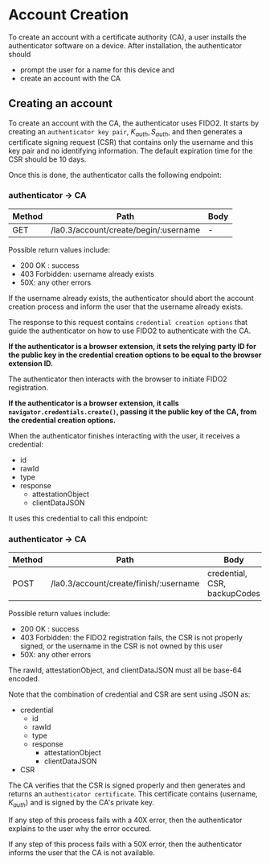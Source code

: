 # Account Creation

To create an account with a certificate authority (CA), a user installs the
authenticator software on a device. After installation, the authenticator should

- prompt the user for a name for this device and
- create an account with the CA

## Creating an account

To create an account with the CA, the authenticator uses FIDO2. It starts by
creating an `authenticator key pair`, $K_{auth}, S_{auth}$, and then generates a
certificate signing request (CSR) that contains only the username and this key
pair and no identifying information. The default expiration time for the CSR
should be 10 days.

Once this is done, the authenticator calls the following endpoint:

### authenticator → CA

| Method | Path                                  | Body |
| ------ | ------------------------------------- | ---- |
| GET    | /la0.3/account/create/begin/:username | -    |

Possible return values include:

- 200 OK : success
- 403 Forbidden: username already exists
- 50X: any other errors

If the username already exists, the authenticator should abort the account
creation process and inform the user that the username already exists.

The response to this request contains `credential creation options` that guide
the authenticator on how to use FIDO2 to authenticate with the CA.

**If the authenticator is a browser extension, it sets the relying party ID for
the public key in the credential creation options to be equal to the browser
extension ID.**

The authenticator then interacts with the browser to initiate FIDO2
registration.

**If the authenticator is a browser extension, it calls
`navigator.credentials.create()`, passing it the public key of the CA, from the
credential creation options.**

When the authenticator finishes interacting with the user, it receives a
credential:

- id
- rawId
- type
- response
  - attestationObject
  - clientDataJSON

It uses this credential to call this endpoint:

### authenticator → CA

| Method | Path                                   | Body                         |
| ------ | -------------------------------------- | ---------------------------- |
| POST   | /la0.3/account/create/finish/:username | credential, CSR, backupCodes |

Possible return values include:

- 200 OK : success
- 403 Forbidden: the FIDO2 registration fails, the CSR is not properly signed,
  or the username in the CSR is not owned by this user
- 50X: any other errors

The rawId, attestationObject, and clientDataJSON must all be base-64 encoded.

Note that the combination of credential and CSR are sent using JSON as:

- credential
  - id
  - rawId
  - type
  - response
    - attestationObject
    - clientDataJSON
- CSR

The CA verifies that the CSR is signed properly and then generates and returns
an `authenticator certificate`. This certificate contains (username, $K_{auth}$)
and is signed by the CA's private key.

If any step of this process fails with a 40X error, then the authenticator
explains to the user why the error occured.

If any step of this process fails with a 50X error, then the authenticator
informs the user that the CA is not available.
